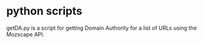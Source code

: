 # python scripts

getDA.py is a script for getting Domain Authority for a list of URLs using the Mozscape API.
